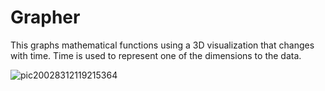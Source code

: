 # Grapher

This graphs mathematical functions using a 3D visualization that changes with time.  Time is used to represent one of the dimensions to the data.

![pic20028312119215364](https://github.com/joshi1983/Grapher/assets/11838191/e0ac29d1-4926-4837-94c1-44efb798f8c6)
